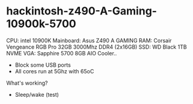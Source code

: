 # hackintosh-z490-A-Gaming-10900k-5700
CPU: intel 10900K
Mainboard: Asus Z490 A GAMING
RAM: Corsair Vengeance RGB Pro 32GB 3000Mhz DDR4 (2x16GB)
SSD: WD Black 1TB NVME
VGA: Sapphire 5700 8GB
AIO Cooler..


- Block some USB ports
- All cores run at 5Ghz with 65oC

What's working?
- Sleep/wake (test)
